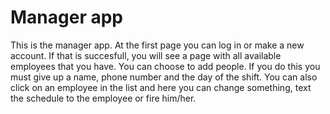 # Manager app

This is the manager app.
At the first page you can log in or make a new account. 
If that is succesfull, you will see a page with all available employees that you have. 
You can choose to add people. 
If you do this you must give up a name, phone number and the day of the shift.
You can also click on an employee in the list and here you can change something, text the schedule to the employee or fire him/her.

